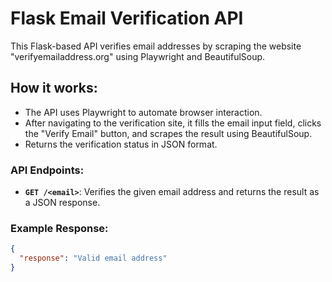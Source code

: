 # Flask Email Verification API

This Flask-based API verifies email addresses by scraping the website "verifyemailaddress.org" using Playwright and BeautifulSoup.

## How it works:
- The API uses Playwright to automate browser interaction.
- After navigating to the verification site, it fills the email input field, clicks the "Verify Email" button, and scrapes the result using BeautifulSoup.
- Returns the verification status in JSON format.

### API Endpoints:
- **`GET /<email>`**: Verifies the given email address and returns the result as a JSON response.

### Example Response:
```json
{
  "response": "Valid email address"
}
